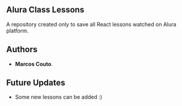## Alura Class Lessons

A repository created only to save all React lessons watched on Alura platform.

## Authors

* **Marcos Couto**.

## Future Updates

* Some new lessons can be added :)
